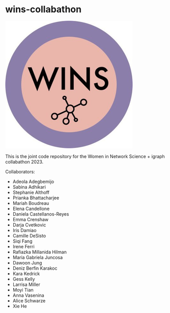 # wins-collabathon

![WiNS logo](wins-logo.jpg "WiNS")

This is the joint code repository for the Women in Network Science + igraph collabathon 2023.

Collaborators: 

* Adeola Adegbemijo
* Sabina Adhikari
* Stephanie Althoff
* Prianka Bhattacharjee
* Mariah Boudreau
* Elena Candellone
* Daniela Castellanos-Reyes
* Emma Crenshaw
* Darja Cvetkovic
* Iris Damiao
* Camille DeSisto
* Siqi Fang
* Irene Ferri
* Rafiazka Millanida Hilman
* Maria Gabriela Juncosa
* Dawoon Jung
* Deniz Berfin Karakoc
* Kara Kedrick
* Gess Kelly
* Larrisa Miller
* Moyi Tian
* Anna Vasenina
* Alice Schwarze
* Xie He
